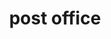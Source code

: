 ---
layout: smileys&emotion
title: post office
emoji: post_office
permalink: 🏤.html
image: assets/img/3moji/post_office.png
---